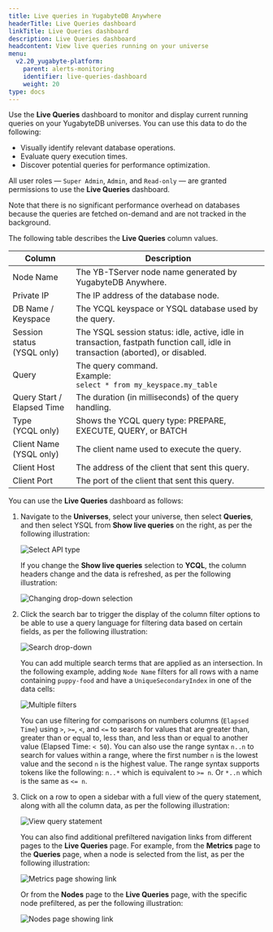 ```yaml
---
title: Live queries in YugabyteDB Anywhere
headerTitle: Live Queries dashboard
linkTitle: Live Queries dashboard
description: Live Queries dashboard
headcontent: View live queries running on your universe
menu:
  v2.20_yugabyte-platform:
    parent: alerts-monitoring
    identifier: live-queries-dashboard
    weight: 20
type: docs
---
```


Use the **Live Queries** dashboard to monitor and display current running queries on your YugabyteDB universes. You can use this data to do the following:

- Visually identify relevant database operations.
- Evaluate query execution times.
- Discover potential queries for performance optimization.

All user roles — `Super Admin`, `Admin`, and `Read-only` — are granted permissions to use the **Live Queries** dashboard.

Note that there is no significant performance overhead on databases because the queries are fetched on-demand and are not tracked in the background.

The following table describes the **Live Queries** column values.

| Column                         | Description                                                  |
| ------------------------------ | ------------------------------------------------------------ |
| Node Name                      | The YB-TServer node name generated by YugabyteDB Anywhere.   |
| Private IP                     | The IP address of the database node.                         |
| DB Name / Keyspace             | The YCQL keyspace or YSQL database used by the query.        |
| Session status<br/>(YSQL only) | The YSQL session status: idle, active, idle in transaction, fastpath function call, idle in transaction (aborted), or disabled. |
| Query                          | The query command. <br>Example:<br>`select * from my_keyspace.my_table` |
| Query Start / Elapsed Time     | The duration (in milliseconds) of the query handling.        |
| Type<br>(YCQL only)            | Shows the YCQL query type: PREPARE, EXECUTE, QUERY, or BATCH |
| Client Name<br/>(YSQL only)    | The client name used to execute the query.                   |
| Client Host                    | The address of the client that sent this query.              |
| Client Port                    | The port of the client that sent this query.                 |

You can use the **Live Queries** dashboard as follows:

1. Navigate to the **Universes**, select your universe, then select **Queries**, and then select YSQL from **Show live queries** on the right, as per the following illustration:

   ![Select API type](/images/yp/alerts-monitoring/live-queries/image1.png)

   If you change the **Show live queries** selection to **YCQL**, the column headers change and the data is refreshed, as per the following illustration:

   ![Changing drop-down selection](/images/yp/alerts-monitoring/live-queries/image2.png)

1. Click the search bar to trigger the display of the column filter options to be able to use a query language for filtering data based on certain fields, as per the following illustration:

   ![Search drop-down](/images/yp/alerts-monitoring/live-queries/search-dropdown.png)

   You can add multiple search terms that are applied as an intersection. In the following example, adding `Node Name` filters for all rows with a name containing `puppy-food` and have a `UniqueSecondaryIndex` in one of the data cells:

   ![Multiple filters](/images/yp/alerts-monitoring/live-queries/multiple-filters.png)

   You can use filtering for comparisons on numbers columns (`Elapsed Time`) using `>`, `>=`, `<`, and `<=` to search for values that are greater than, greater than or equal to, less than, and less than or equal to another value (Elapsed Time: `< 50`). You can also use the range syntax `n..n` to search for values within a range, where the first number `n` is the lowest value and the second `n` is the highest value. The range syntax supports tokens like the following: `n..*` which is equivalent to `>= n`. Or `*..n` which is the same as `<= n`.

1. Click on a row to open a sidebar with a full view of the query statement, along with all the column data, as per the following illustration:

   ![View query statement](/images/yp/alerts-monitoring/live-queries/image5.png)

   You can also find additional prefiltered navigation links from different pages to the **Live Queries** page. For example, from the **Metrics** page to the **Queries** page, when a node is selected from the list, as per the following illustration:

   ![Metrics page showing link](/images/yp/alerts-monitoring/live-queries/metrics-page-showing-link.png)

   Or from the **Nodes** page to the **Live Queries** page, with the specific node prefiltered, as per the following illustration:

   ![Nodes page showing link](/images/yp/alerts-monitoring/live-queries/nodes-page-show-link.png)

